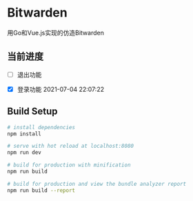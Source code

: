 # Bitwarden
用Go和Vue.js实现的仿造Bitwarden

## 当前进度
- [ ] 退出功能
- [x] 登录功能 2021-07-04 22:07:22


## Build Setup

``` bash
# install dependencies
npm install

# serve with hot reload at localhost:8080
npm run dev

# build for production with minification
npm run build

# build for production and view the bundle analyzer report
npm run build --report
```
